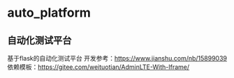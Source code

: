 # auto_platform
## 自动化测试平台
基于flask的自动化测试平台
开发参考：https://www.jianshu.com/nb/15899039
依赖模板：https://gitee.com/weituotian/AdminLTE-With-Iframe/